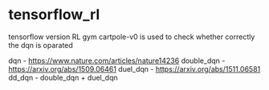 # tensorflow_rl

tensorflow version RL
gym cartpole-v0 is used to check whether correctly the dqn is oparated

dqn - https://www.nature.com/articles/nature14236
double_dqn - https://arxiv.org/abs/1509.06461
duel_dqn - https://arxiv.org/abs/1511.06581
dd_dqn - double_dqn + duel_dqn
